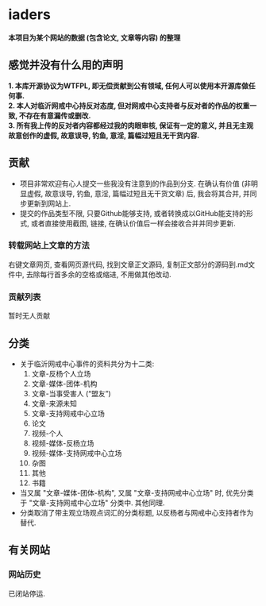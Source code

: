 # iaders
**本项目为某个网站的数据 (包含论文, 文章等内容) 的整理**<br/>

## 感觉并没有什么用的声明
**1. 本库开源协议为WTFPL, 即无偿贡献到公有领域, 任何人可以使用本开源库做任何事.**<br/>
**2. 本人对临沂网戒中心持反对态度, 但对网戒中心支持者与反对者的作品的权重一致, 不存在有意漏传或删改.**<br/>
**3. 所有我上传的反对者内容都经过我的肉眼审核, 保证有一定的意义, 并且无主观故意创作的虚假, 故意误导, 钓鱼, 意淫, 篇幅过短且无干货内容.**
## 贡献
* 项目非常欢迎有心人提交一些我没有注意到的作品到分支. 在确认有价值 (非明显虚假, 故意误导, 钓鱼, 意淫, 篇幅过短且无干货文章) 后, 我会将其合并, 并同步更新到网站上. <br/>
* 提交的作品类型不限, 只要Github能够支持, 或者转换成以GitHub能支持的形式, 或者直接使用截图, 链接, 在确认价值后一样会接收合并并同步更新. <br/>
### 转载网站上文章的方法
右键文章网页, 查看网页源代码, 找到文章正文源码, 复制正文部分的源码到.md文件中, 去除每行首多余的空格或缩进, 不用做其他改动. 
### 贡献列表
暂时无人贡献
## 分类
* 关于临沂网戒中心事件的资料共分为十二类: 
   1. 文章-反杨个人立场
   2. 文章-媒体-团体-机构
   3. 文章-当事受害人 (“盟友”)
   4. 文章-来源未知
   5. 文章-支持网戒中心立场
   6. 论文
   7. 视频-个人
   8. 视频-媒体-反杨立场
   9. 视频-媒体-支持网戒中心立场
   10. 杂图
   11. 其他
   12. 书籍
* 当又属 "文章-媒体-团体-机构", 又属 "文章-支持网戒中心立场" 时, 优先分类于 "文章-支持网戒中心立场" 分类中. 其他同理. 
* 分类取消了带主观立场观点词汇的分类标题, 以反杨者与网戒中心支持者作为替代. 
## 有关网站
### 网站历史
已闭站停运. <br/>
